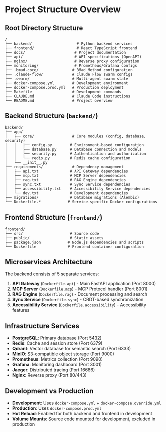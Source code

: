 # Project Structure Overview

## Root Directory Structure
```
/
├── backend/                    # Python backend services
├── frontend/                   # React TypeScript frontend
├── docs/                      # Project documentation
├── api/                       # API specifications (OpenAPI)
├── nginx/                     # Reverse proxy configuration
├── monitoring/                # Prometheus/Grafana configs
├── .bmad-core/               # BMad Method configuration
├── .claude-flow/             # Claude Flow swarm configs
├── .swarm/                   # Multi-agent swarm state
├── docker-compose.yml        # Development environment
├── docker-compose.prod.yml   # Production deployment
├── Makefile                  # Development commands
├── CLAUDE.md                 # Claude Code instructions
└── README.md                 # Project overview
```

## Backend Structure (`backend/`)
```
backend/
├── app/
│   ├── core/                 # Core modules (config, database, security)
│   │   ├── config.py        # Environment-based configuration
│   │   ├── database.py      # Database connection and models
│   │   ├── security.py      # Authentication and authorization
│   │   └── redis.py         # Redis cache configuration
│   └── __init__.py
├── requirements/             # Dependency management
│   ├── api.txt              # API Gateway dependencies
│   ├── mcp.txt              # MCP Server dependencies
│   ├── rag.txt              # RAG Engine dependencies
│   ├── sync.txt             # Sync Service dependencies
│   ├── accessibility.txt    # Accessibility Service dependencies
│   └── dev.txt              # Development dependencies
├── migrations/              # Database migrations (Alembic)
└── Dockerfile.*            # Service-specific Docker configurations
```

## Frontend Structure (`frontend/`)
```
frontend/
├── src/                     # Source code
├── public/                  # Static assets
├── package.json            # Node.js dependencies and scripts
└── Dockerfile              # Frontend container configuration
```

## Microservices Architecture
The backend consists of 5 separate services:
1. **API Gateway** (`Dockerfile.api`) - Main FastAPI application (Port 8000)
2. **MCP Server** (`Dockerfile.mcp`) - MCP Protocol handler (Port 8001)
3. **RAG Engine** (`Dockerfile.rag`) - Document processing and search
4. **Sync Service** (`Dockerfile.sync`) - CRDT-based synchronization
5. **Accessibility Service** (`Dockerfile.accessibility`) - Accessibility features

## Infrastructure Services
- **PostgreSQL**: Primary database (Port 5432)
- **Redis**: Cache and session store (Port 6379)
- **Qdrant**: Vector database for semantic search (Port 6333)
- **MinIO**: S3-compatible object storage (Port 9000)
- **Prometheus**: Metrics collection (Port 9090)
- **Grafana**: Monitoring dashboard (Port 3001)
- **Jaeger**: Distributed tracing (Port 16686)
- **Nginx**: Reverse proxy (Port 80/443)

## Development vs Production
- **Development**: Uses `docker-compose.yml` + `docker-compose.override.yml`
- **Production**: Uses `docker-compose.prod.yml`
- **Hot Reload**: Enabled for both backend and frontend in development
- **Volume Mounts**: Source code mounted for development, excluded in production